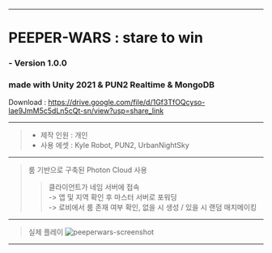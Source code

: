 * * *
# PEEPER-WARS : stare to win
### - Version 1.0.0
### made with Unity 2021 & PUN2 Realtime & MongoDB
Download : <https://drive.google.com/file/d/1Gf3TfOQcyso-lae9JmM5c5dLn5cQt-sn/view?usp=share_link>
* * *
> - 제작 인원 : 개인
> - 사용 에셋 : Kyle Robot, PUN2, UrbanNightSky
* * *
> 룸 기반으로 구축된 Photon Cloud 사용
> > 클라이언트가 네임 서버에 접속<br>
> > -> 앱 및 지역 확인 후 마스터 서버로 포워딩<br>
> > -> 로비에서 룸 존재 여부 확인, 없을 시 생성 / 있을 시 랜덤 매치메이킹
* * *
> 실제 플레이
![peeperwars-screenshot](https://user-images.githubusercontent.com/65993764/235833423-6fe1eaa8-c09d-4abb-8740-eef4726a3f5a.png)
* * *
